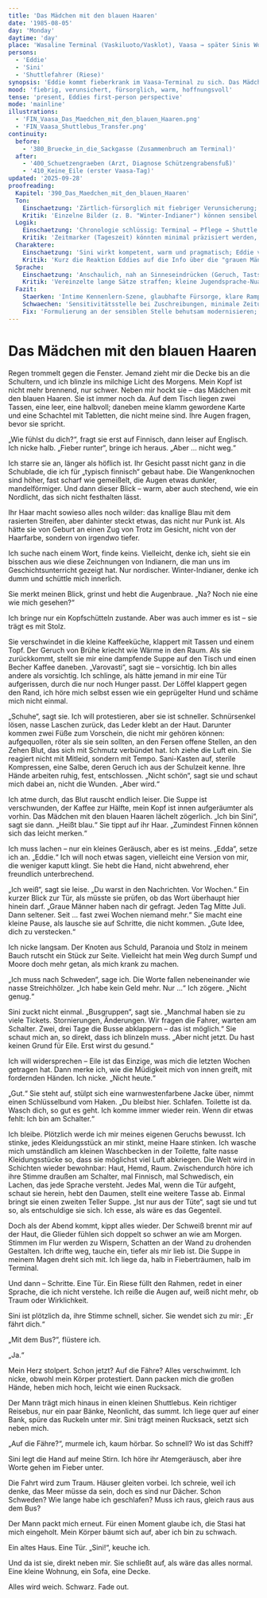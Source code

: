 ```yaml
---
title: 'Das Mädchen mit den blauen Haaren'
date: '1985-08-05'
day: 'Monday'
daytime: 'day'
place: 'Wasaline Terminal (Vaskiluoto/Vasklot), Vaasa → später Sinis Wohnung'
persons:
  - 'Eddie'
  - 'Sini'
  - 'Shuttlefahrer (Riese)'
synopsis: 'Eddie kommt fieberkrank im Vaasa-Terminal zu sich. Das Mädchen mit den blauen Haaren – Sini – versorgt sie mit Suppe und verbindet ihre aufgeweichten Füße. Sini verrät, dass im Juli graue Männer nach Eddie fragten, drängt nun aber auf Ruhe: Erst gesund werden, dann nach günstigen Busgruppen für die Fähre fragen. Am Abend kippt Eddies Zustand, ein großer Fahrer trägt sie in einen Shuttlebus; Sini bringt Eddie in ihre kleine Wohnung. Fade out.'
mood: 'fiebrig, verunsichert, fürsorglich, warm, hoffnungsvoll'
tense: 'present, Eddies first-person perspective'
mode: 'mainline'
illustrations:
  - 'FIN_Vaasa_Das_Maedchen_mit_den_blauen_Haaren.png'
  - 'FIN_Vaasa_Shuttlebus_Transfer.png'
continuity:
  before:
    - '380_Bruecke_in_die_Sackgasse (Zusammenbruch am Terminal)'
  after:
    - '400_Schuetzengraeben (Arzt, Diagnose Schützengrabensfuß)'
    - '410_Keine_Eile (erster Vaasa-Tag)'
updated: '2025-09-28'
proofreading:
  Kapitel: '390_Das_Maedchen_mit_den_blauen_Haaren'
  Ton:
    Einschaetzung: 'Zärtlich-fürsorglich mit fiebriger Verunsicherung; Eddies Blick bleibt körpernah und konkret.'
    Kritik: 'Einzelne Bilder (z. B. "Winter-Indianer") können sensibel nachgeschärft werden, um klischeehafte Zuschreibungen zu vermeiden.'
  Logik:
    Einschaetzung: 'Chronologie schlüssig: Terminal → Pflege → Shuttle → Wohnung; Anschluss zu 400/410 klar.'
    Kritik: 'Zeitmarker (Tageszeit) könnten minimal präzisiert werden, um den Übergang zum Arztbesuch in 400 noch fließender zu machen.'
  Charaktere:
    Einschaetzung: 'Sini wirkt kompetent, warm und pragmatisch; Eddie verletzlich, aber entschieden.'
    Kritik: 'Kurz die Reaktion Eddies auf die Info über die "grauen Männer" vertiefen (Körperreaktion/Impuls vs. Erleichterung).'
  Sprache:
    Einschaetzung: 'Anschaulich, nah an Sinneseindrücken (Geruch, Tastsinn, Geräusche).'
    Kritik: 'Vereinzelte lange Sätze straffen; kleine Jugendsprache-Nuancen könnten die Stimme noch jugendlicher machen.'
  Fazit:
    Staerken: 'Intime Kennenlern-Szene, glaubhafte Fürsorge, klare Rampe für die Vaasa-Sequenz.'
    Schwaechen: 'Sensitivitätsstelle bei Zuschreibungen, minimale Zeitunschärfe am Abend.'
    Fix: 'Formulierung an der sensiblen Stelle behutsam modernisieren; 1–2 Mikromarker für Tageszeit setzen (z. B. Uhrzeit, Schichtende).'
---
```


# Das Mädchen mit den blauen Haaren

Regen trommelt gegen die Fenster. Jemand zieht mir die Decke bis an die
Schultern, und ich blinzle ins milchige Licht des Morgens. Mein Kopf ist nicht
mehr brennend, nur schwer. Neben mir hockt sie – das Mädchen mit den blauen
Haaren. Sie ist immer noch da. Auf dem Tisch liegen zwei Tassen, eine leer, eine
halbvoll; daneben meine klamm gewordene Karte und eine Schachtel mit Tabletten,
die nicht meine sind. Ihre Augen fragen, bevor sie spricht.

„Wie fühlst du dich?“, fragt sie erst auf Finnisch, dann leiser auf Englisch.
Ich nicke halb. „Fieber runter“, bringe ich heraus. „Aber … nicht weg.“

Ich starre sie an, länger als höflich ist. Ihr Gesicht passt nicht ganz in die
Schublade, die ich für „typisch finnisch“ gebaut habe. Die Wangenknochen sind
höher, fast scharf wie gemeißelt, die Augen etwas dunkler, mandelförmiger. Und
dann dieser Blick – warm, aber auch stechend, wie ein Nordlicht, das sich nicht
festhalten lässt.

Ihr Haar macht sowieso alles noch wilder: das knallige Blau mit dem rasierten
Streifen, aber dahinter steckt etwas, das nicht nur Punk ist. Als hätte sie von
Geburt an einen Zug von Trotz im Gesicht, nicht von der Haarfarbe, sondern von
irgendwo tiefer.

Ich suche nach einem Wort, finde keins. Vielleicht, denke ich, sieht sie ein
bisschen aus wie diese Zeichnungen von Indianern, die man uns im
Geschichtsunterricht gezeigt hat. Nur nordischer. Winter-Indianer, denke ich
dumm und schüttle mich innerlich.

Sie merkt meinen Blick, grinst und hebt die Augenbraue. „Na? Noch nie eine wie
mich gesehen?“

Ich bringe nur ein Kopfschütteln zustande. Aber was auch immer es ist – sie
trägt es mit Stolz.

Sie verschwindet in die kleine Kaffeeküche, klappert mit Tassen und einem Topf.
Der Geruch von Brühe kriecht wie Wärme in den Raum. Als sie zurückkommt, stellt
sie mir eine dampfende Suppe auf den Tisch und einen Becher Kaffee daneben.
„Varovasti“, sagt sie – vorsichtig. Ich bin alles andere als vorsichtig. Ich
schlinge, als hätte jemand in mir eine Tür aufgerissen, durch die nur noch
Hunger passt. Der Löffel klappert gegen den Rand, ich höre mich selbst essen wie
ein geprügelter Hund und schäme mich nicht einmal.

„Schuhe“, sagt sie. Ich will protestieren, aber sie ist schneller. Schnürsenkel
lösen, nasse Laschen zurück, das Leder klebt an der Haut. Darunter kommen zwei
Füße zum Vorschein, die nicht mir gehören können: aufgequollen, röter als sie
sein sollten, an den Fersen offene Stellen, an den Zehen Blut, das sich mit
Schmutz verbündet hat. Ich ziehe die Luft ein. Sie reagiert nicht mit Mitleid,
sondern mit Tempo. Sani-Kasten auf, sterile Kompressen, eine Salbe, deren Geruch
ich aus der Schulzeit kenne. Ihre Hände arbeiten ruhig, fest, entschlossen.
„Nicht schön“, sagt sie und schaut mich dabei an, nicht die Wunden. „Aber wird.“

Ich atme durch, das Blut rauscht endlich leiser. Die Suppe ist verschwunden, der
Kaffee zur Hälfte, mein Kopf ist innen aufgeräumter als vorhin. Das Mädchen mit
den blauen Haaren lächelt zögerlich. „Ich bin Sini“, sagt sie dann. „Heißt
blau.“ Sie tippt auf ihr Haar. „Zumindest Finnen können sich das leicht merken.“

Ich muss lachen – nur ein kleines Geräusch, aber es ist meins. „Edda“, setze ich
an. „Eddie.“ Ich will noch etwas sagen, vielleicht eine Version von mir, die
weniger kaputt klingt. Sie hebt die Hand, nicht abwehrend, eher freundlich
unterbrechend.

„Ich weiß“, sagt sie leise. „Du warst in den Nachrichten. Vor Wochen.“ Ein
kurzer Blick zur Tür, als müsste sie prüfen, ob das Wort überhaupt hier hinein
darf. „Graue Männer haben nach dir gefragt. Jeden Tag Mitte Juli. Dann seltener.
Seit … fast zwei Wochen niemand mehr.“ Sie macht eine kleine Pause, als lausche
sie auf Schritte, die nicht kommen. „Gute Idee, dich zu verstecken.“

Ich nicke langsam. Der Knoten aus Schuld, Paranoia und Stolz in meinem Bauch
rutscht ein Stück zur Seite. Vielleicht hat mein Weg durch Sumpf und Moore doch
mehr getan, als mich krank zu machen.

„Ich muss nach Schweden“, sage ich. Die Worte fallen nebeneinander wie nasse
Streichhölzer. „Ich habe kein Geld mehr. Nur …“ Ich zögere. „Nicht genug.“

Sini zuckt nicht einmal. „Busgruppen“, sagt sie. „Manchmal haben sie zu viele
Tickets. Stornierungen, Änderungen. Wir fragen die Fahrer, warten am Schalter.
Zwei, drei Tage die Busse abklappern – das ist möglich.“ Sie schaut mich an, so
direkt, dass ich blinzeln muss. „Aber nicht jetzt. Du hast keinen Grund für
Eile. Erst wirst du gesund.“

Ich will widersprechen – Eile ist das Einzige, was mich die letzten Wochen
getragen hat. Dann merke ich, wie die Müdigkeit mich von innen greift, mit
fordernden Händen. Ich nicke. „Nicht heute.“

„Gut.“ Sie steht auf, stülpt sich eine warnwestenfarbene Jacke über, nimmt einen
Schlüsselbund vom Haken. „Du bleibst hier. Schlafen. Toilette ist da. Wasch
dich, so gut es geht. Ich komme immer wieder rein. Wenn dir etwas fehlt: Ich bin
am Schalter.“

Ich bleibe. Plötzlich werde ich mir meines eigenen Geruchs bewusst. Ich stinke,
jedes Kleidungsstück an mir stinkt, meine Haare stinken. Ich wasche mich
umständlich am kleinen Waschbecken in der Toilette, falte nasse Kleidungsstücke
so, dass sie möglichst viel Luft abkriegen. Die Welt wird in Schichten wieder
bewohnbar: Haut, Hemd, Raum. Zwischendurch höre ich ihre Stimme draußen am
Schalter, mal Finnisch, mal Schwedisch, ein Lachen, das jede Sprache versteht.
Jedes Mal, wenn die Tür aufgeht, schaut sie herein, hebt den Daumen, stellt eine
weitere Tasse ab. Einmal bringt sie einen zweiten Teller Suppe. „Ist nur aus der
Tüte“, sagt sie und tut so, als entschuldige sie sich. Ich esse, als wäre es das
Gegenteil.

Doch als der Abend kommt, kippt alles wieder. Der Schweiß brennt mir auf der
Haut, die Glieder fühlen sich doppelt so schwer an wie am Morgen. Stimmen im
Flur werden zu Wispern, Schatten an der Wand zu drohenden Gestalten. Ich drifte
weg, tauche ein, tiefer als mir lieb ist. Die Suppe in meinem Magen dreht sich
mit. Ich liege da, halb in Fieberträumen, halb im Terminal.

Und dann – Schritte. Eine Tür. Ein Riese füllt den Rahmen, redet in einer
Sprache, die ich nicht verstehe. Ich reiße die Augen auf, weiß nicht mehr, ob
Traum oder Wirklichkeit.

Sini ist plötzlich da, ihre Stimme schnell, sicher. Sie wendet sich zu mir: „Er
fährt dich.“

„Mit dem Bus?“, flüstere ich.

„Ja.“

Mein Herz stolpert. Schon jetzt? Auf die Fähre? Alles verschwimmt. Ich nicke,
obwohl mein Körper protestiert. Dann packen mich die großen Hände, heben mich
hoch, leicht wie einen Rucksack.

Der Mann trägt mich hinaus in einen kleinen Shuttlebus. Kein richtiger Reisebus,
nur ein paar Bänke, Neonlicht, das summt. Ich liege quer auf einer Bank, spüre
das Ruckeln unter mir. Sini trägt meinen Rucksack, setzt sich neben mich.

„Auf die Fähre?“, murmele ich, kaum hörbar. So schnell? Wo ist das Schiff?

Sini legt die Hand auf meine Stirn. Ich höre ihr Atemgeräusch, aber ihre Worte
gehen im Fieber unter.

Die Fahrt wird zum Traum. Häuser gleiten vorbei. Ich schreie, weil ich denke,
das Meer müsse da sein, doch es sind nur Dächer. Schon Schweden? Wie lange habe
ich geschlafen? Muss ich raus, gleich raus aus dem Bus?

Der Mann packt mich erneut. Für einen Moment glaube ich, die Stasi hat mich
eingeholt. Mein Körper bäumt sich auf, aber ich bin zu schwach.

Ein altes Haus. Eine Tür. „Sini!“, keuche ich.

Und da ist sie, direkt neben mir. Sie schließt auf, als wäre das alles normal.
Eine kleine Wohnung, ein Sofa, eine Decke.

Alles wird weich. Schwarz. Fade out.
